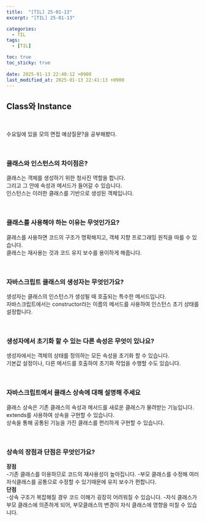 ```yaml
---
title:  "[TIL] 25-01-13"
excerpt: "[TIL] 25-01-13"

categories:
  - TIL
tags:
  - [TIL]

toc: true
toc_sticky: true
 
date: 2025-01-13 22:40:12 +0900
last_modified_at: 2025-01-13 22:41:13 +0900
---
```


## Class와 Instance

<br>

수요일에 있을 모의 면접 예상질문?을 공부해봤다.

<br>

### 클래스와 인스턴스의 차이점은?

클래스는 객체를 생성하기 위한 청사진 역할을 합니다.  
그리고 그 안에 속성과 메서드가 들어갈 수 있습니다.  
인스턴스는 이러한 클래스를 기반으로 생성된 객체입니다.

<br>

### 클래스를 사용해야 하는 이유는 무엇인가요?

클래스를 사용하면 코드의 구조가 명확해지고, 객체 지향 프로그래밍 원칙을 따를 수 있습니다.  
클래스는 재사용는 것과 코드 유지 보수를 용이하게 해줍니다.

<br>

### 자바스크립트 클래스의 생성자는 무엇인가요?

생성자는 클래스의 인스턴스가 생성될 때 호출되는 특수한 메서드입니다.  
자바스크립트에서는 constructor라는 이름의 메서드를 사용하여 인스턴스 초기 상태를 설정합니다.

<br>

### 생성자에서 초기화 할 수 있는 다른 속성은 무엇이 있나요?

생성자에서는 객체의 상태를 정의하는 모든 속성을 초기화 할 수 있습니다.  
기본값 설정이나, 다른 메서드를 호출하여 초기화 작업을 수행할 수도 있습니다.

<br>

### 자바스크립트에서 클래스 상속에 대해 설명해 주세요

클래스 상속은 기존 클래스의 속성과 메서드를 새로운 클래스가 물려받는 기능입니다.  
extends를 사용하여 상속을 구현할 수 있습니다.  
상속을 통해 공통된 기능을 가진 클래스를 편리하게 구현할 수 있습니다.

<br>

### 상속의 장점과 단점은 무엇인가요?

**장점**  
-기존 클래스를 이용하므로 코드의 재사용성이 높아집니다.
-부모 클래스를 수정해 여러 자식클래스를 공통으로 수정할 수 있기때문에 유지 보수가 편합니다.  
**단점**  
-상속 구조가 복잡해질 경우 코드 이해가 굉장히 어려워질 수 있습니다.
-자식 클래스가 부모 클래스에 의존하게 되어, 부모클래스의 변경이 자식 클래스에 영향을 미칠 수 있습니다.